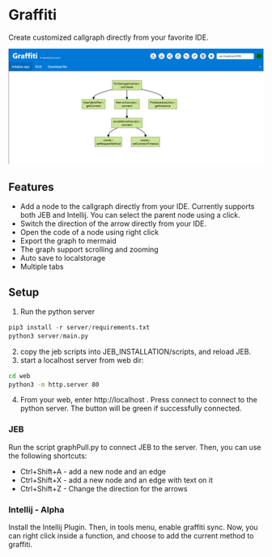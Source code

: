 # Graffiti
Create customized callgraph directly from your favorite IDE.

![Preview](screenshots/screenshot.png)


## Features
* Add a node to the callgraph directly from your IDE. Currently supports both JEB and Intellij. You can select the parent node using a click.
* Switch the direction of the arrow directly from your IDE.
* Open the code of a node using right click
* Export the graph to mermaid 
* The graph support scrolling and zooming
* Auto save to localstorage
* Multiple tabs

## Setup
1. Run the python server
```python
pip3 install -r server/requirements.txt
python3 server/main.py
```
2. copy the jeb scripts into JEB_INSTALLATION/scripts, and reload JEB.
3. start a localhost server from web dir:
```bash
cd web
python3 -m http.server 80
```
4. From your web, enter http://localhost . Press connect to connect to the python server. The button will be green if successfully connected.

### JEB
Run the script graphPull.py to connect JEB to the server. Then, you can use the following shortcuts:

* Ctrl+Shift+A - add a new node and an edge
* Ctrl+Shift+X - add a new node and an edge with text on it
* Ctrl+Shift+Z - Change the direction for the arrows

### Intellij - Alpha
Install the Intellij Plugin. Then, in tools menu, enable graffiti sync.
Now, you can right click inside a function, and choose to add the current method to graffiti.